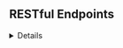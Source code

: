 ## RESTful Endpoints

<details close>


### Get a User


```http
GET /api/v1/users/:phone_number
```

<details close>
<summary>  Details </summary>
<br>
    
Request: <br>
```
No Parameters
```

| Code | Description |
| :--- | :--- |
| 200 | `OK` |

Response:

```json

{
    "data": {
        "id": "1",
        "type": "user",
        "attributes": {
            "full_name": "Antonio King Hunt",
            "phone_number": "888-888-8888",
            "email": "tesseractcode@gmail.com",
            "events": [
                {
                    "id": 1
                    "title": "Magic Tournament"
                    "date": "05/20/2023"
                    "time": "7:00 PM MST"
                    "address": { 
                                    "street": "1940 Harve. Ave.",
                                    "unit": "Ste. 1-A",
                                    "city": "Missoula",
                                    "state": "MT",
                                    "zip_code": 59801
                    }
                },
                {etc}
            ]
        }
    }
}
```

| Code | Description |
| :--- | :--- |
| 404 | `NOT FOUND` |

Response:

```json

{
    "error": [
        "title": "NOT FOUND",
        "status": "404"
    ]
}
```

</details>

---

<details close>


### Get Events for a User


```http
GET /api/v1/events/:user_id
```

<details close>
<summary>  Details </summary>
<br>
    
Request: <br>
```json
{
    "user_id": 1
}
```

| Code | Description |
| :--- | :--- |
| 200 | `OK` |

Response:

```json

{
    "data": {
        "events": [
            {
                "id": "1",
                "name": "Party in the park",
                "date": "05/10/2023",
                "time": "7:00 PM MST"
            },
            {
                "id": "4",
                "name": "Another Party in the park",
                "date": "06/10/2023",
                "time": "7:00 PM MST"
            },
            {"etc": ""}
        ]
    }
}
```

| Code | Description |
| :--- | :--- |
| 404 | `NOT FOUND` |

Response:

```json

{
    "error": [
        "title": "NOT FOUND",
        "status": "404"
    ]
}
```

</details>

---

<details close>


### Create Event


```http
POST /api/v1/events/
```

<details close>
<summary>  Details </summary>
<br>
    
Request: <br>
```json
{
    "title": "Party at the Park",
    "details": "PARTY IN THE PARK LETS GO",
    "address_1": "123 Main st",
    "address_2": "Unit 3",
    "city": "Fort Collins",
    "state": "CO",
    "zip_code": "80525",
    "date": "01/01/2024",
    "time": "7:00 PM MST",
    "groups": [
        {
            "id": "1"
        },
        {
            "id": "4"
        }
    ]
}
```

| Code | Description |
| :--- | :--- |
| 201 | `Created` |

Response:

```json

{
    "data": {
    "id": "1",
        "title": "Party at the Park",
        "details": "12345 W. East St.",
        "address_1": "Unit 101",
        "address_2": "Fort Collins",
        "city": "Fort Collins",
        "state": "CO",
        "zip_code": "80525",
        "date": "01/01/2024",
        "time": "7:00 PM MST",
        "groups": [
            {
                "name": "Brunch",
                "friends": [
                    {
                        "id": "1",
                        "name": "Andra Helton"
                    },
                    {
                        "id": "4",
                        "name": "Antonio King Hunt"
                    }
                ]
            }
        ]
    }
}
```

</details>

---

<details close>


### Get one Event


```http
GET /api/v1/events/:event_id
```

<details close>
<summary>  Details </summary>
<br>
    
Request: <br>
```json
{
    "id": 1
}
```

| Code | Description |
| :--- | :--- |
| 200 | `OK` |

Response:

```json

{
    "data": {
        "id": "1",
        "title": "Party at the Park",
        "details": "PARTY",
        "address_1": "123 Main St",
        "address_2": "Unit 101",
        "city": "Fort Collins",
        "state": "CO",
        "zip_code": "80525",
        "date": "01/01/2024",
        "time": "7:00 PM MST",
        "group": {
            "id": "1",
            "name": "Brunch",
            "friends": [
                {
                    "id": "1",
                    "name": "Andra Helton"
                },
                {
                    "id": "4",
                    "name": "Antonio King Hunt"
                }
            ]
        }
    }
}
```

| Code | Description |
| :--- | :--- |
| 404 | `NOT FOUND` |

Response:

```json

{
    "error": [
        "title": "NOT FOUND",
        "status": "404"
    ]
}
```

</details>

---

<details close>


### Get Friends


```http
GET /api/v1/users/:user_id/friends
```

<details close>
<summary>  Details </summary>
<br>
    
Request: <br>
```
No Parameters
```

| Code | Description |
| :--- | :--- |
| 200 | `OK` |

Response:

```json

{
    "data": {
        "friends": [
            {
                "user_id": 1,
                "user_name": "Joe Fogiato"
            },
            {
                "user_id": 2,
                "user_name": "Dawson T"
            }
        ]
    }
}
```

| Code | Description |
| :--- | :--- |
| 404 | `NOT FOUND` |

Response:

```json

{
    "error": [
        "title": "NOT FOUND",
        "status": "404"
    ]
}
```

</details>

---

<details close>


### Create Friend


```http
POST /api/v1/users/:user_id/friends
```

<details close>
<summary>  Details </summary>
<br>
    
Request: <br>
```json
{
    "friend_id": 1,
    "user_id": 1
}
```

| Code | Description |
| :--- | :--- |
| 201 | `Created` |

Response:

```json

{
    "data": {
        "friends": [
            {
                "user_name": "Harrison Ryan",
                "user_id": 1
            },
            {
                "user_name": "Joe Fogiato",
                "user_id": 3
            },
            {
                "user_name": "Antonio KH",
                "user_id": 4
            },
            {
                "user_name": "Trevor Fitz",
                "user_id": 5
            }
        ]
    }
}
```

</details>

---


<details close>


### Get one Group


```http
GET /api/v1/users/:user_id/groups/:group_id
```

<details close>
<summary>  Details </summary>
<br>
    
Request: <br>
```
No Parameters
```

| Code | Description |
| :--- | :--- |
| 200 | `OK` |

Response:

```json

{
    "data": {
        "id": "1",
        "user_id": "1"
    }
}
```

| Code | Description |
| :--- | :--- |
| 404 | `NOT FOUND` |

Response:

```json

{
    "error": [
        "title": "NOT FOUND",
        "status": "404"
    ]
}
```

</details>

---
